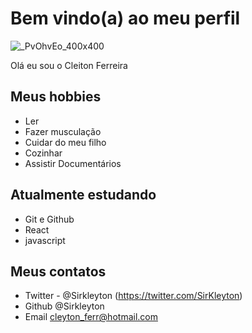 # Bem vindo(a) ao meu perfil
![_PvOhvEo_400x400](https://user-images.githubusercontent.com/108290865/182426913-4a86000b-f3c4-4abf-899b-9aaae01479a4.jpg)

Olá eu sou o Cleiton Ferreira

## Meus hobbies 

- Ler
- Fazer musculação
- Cuidar do meu filho
- Cozinhar
- Assistir Documentários

## Atualmente estudando

- Git e Github
- React
- javascript

## Meus contatos

- Twitter - @Sirkleyton (https://twitter.com/SirKleyton)
- Github @Sirkleyton
- Email cleyton_ferr@hotmail.com

